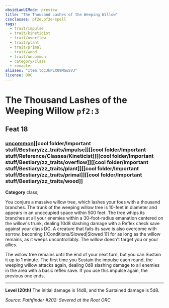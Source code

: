```yaml
---
obsidianUIMode: preview
title: "The Thousand Lashes of the Weeping Willow"
cssclasses: pf2e,pf2e-spell
tags:
  - trait/impulse
  - trait/kineticist
  - trait/overflow
  - trait/plant
  - trait/primal
  - trait/wood
  - trait/uncommon
  - category/class
  - remaster
aliases: "Item.tqCJkPLX09MGuSVJ"
license: ORC
---
```

# The Thousand Lashes of the Weeping Willow `pf2:3`
## Feat 18
### [uncommon](cool%20folder/Important%20stuff/Bestiary/zz_traits/uncommon.md "Uncommon Rarity Trait")[[cool folder/Important stuff/Bestiary/zz_traits/impulse]][[cool folder/Important stuff/Reference/Classes/Kineticist]][[cool folder/Important stuff/Bestiary/zz_traits/overflow]][[cool folder/Important stuff/Bestiary/zz_traits/plant]][[cool folder/Important stuff/Bestiary/zz_traits/primal]][[cool folder/Important stuff/Bestiary/zz_traits/wood]]

**Category** class; 




You conjure a massive willow tree, which lashes your foes with a thousand branches. The trunk of the weeping willow tree is 10-feet in diameter and appears in an unoccupied space within 500 feet. The tree whips its branches at all your enemies within a 30-foot-radius emanation centered on the willow's trunk, dealing 10d8 slashing damage with a Reflex check save against your class DC. A creature that fails its save is also overcome with sorrow, becoming [[Conditions/Slowed|Slowed 1]] for as long as the willow remains, as it weeps uncontrollably. The willow doesn't target you or your allies.

The willow tree remains until the end of your next turn, but you can Sustain it up to 1 minute. The first time you Sustain the impulse each round, the weeping willow attacks again, dealing 0d8 slashing damage to all enemies in the area with a basic reflex save. If you use this impulse again, the previous one ends.

* * *

**Level (20th)** The initial damage is 14d8, and the Sustained damage is 5d8.

*Source: Pathfinder #202: Severed at the Root*
*ORC*